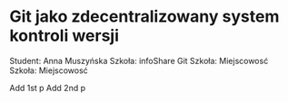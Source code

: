 # Git jako zdecentralizowany system kontroli wersji

Student: Anna Muszyńska
Szkoła: infoShare
Git
Szkoła:
Miejscowosć
Szkoła:
Miejscowosć

Add 1st p
Add 2nd p